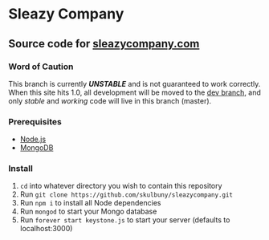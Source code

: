 # Sleazy Company
## Source code for [sleazycompany.com](http://sleazycompany.com)

### Word of Caution
This branch is currently ***UNSTABLE*** and is not guaranteed to work correctly. When this site hits 1.0, all development will be moved to the [dev branch](../../tree/dev), and only *stable* and *working* code will live in this branch (master).

### Prerequisites
- [Node.js](http://nodejs.org)
- [MongoDB](http://mongodb.org)

### Install
1. `cd` into whatever directory you wish to contain this repository
2. Run `git clone https://github.com/skulbuny/sleazycompany.git`
3. Run `npm i` to install all Node dependencies
4. Run `mongod` to start your Mongo database
5. Run `forever start keystone.js` to start your server (defaults to localhost:3000)